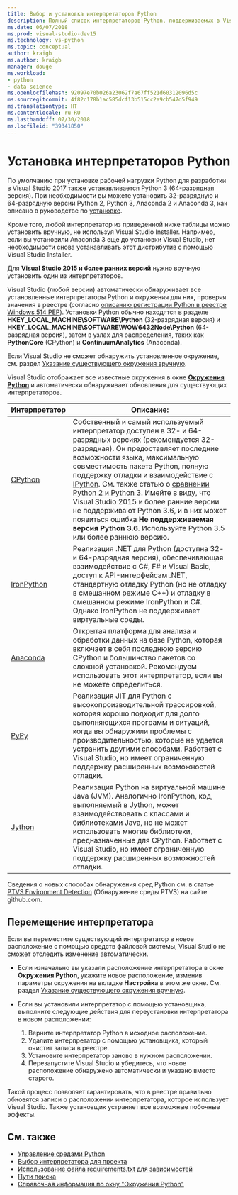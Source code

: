 ```yaml
---
title: Выбор и установка интерпретаторов Python
description: Полный список интерпретаторов Python, поддерживаемых в Visual Studio, с краткими инструкциями по поиску их установщиков.
ms.date: 06/07/2018
ms.prod: visual-studio-dev15
ms.technology: vs-python
ms.topic: conceptual
author: kraigb
ms.author: kraigb
manager: douge
ms.workload:
- python
- data-science
ms.openlocfilehash: 92097e70b026a23062f7a67ff521d60312096d5c
ms.sourcegitcommit: 4f82c178b1ac585dcf13b515cc2a9cb547d5f949
ms.translationtype: HT
ms.contentlocale: ru-RU
ms.lasthandoff: 07/30/2018
ms.locfileid: "39341850"
---
```

# <a name="install-python-interpreters"></a>Установка интерпретаторов Python

По умолчанию при установке рабочей нагрузки Python для разработки в Visual Studio 2017 также устанавливается Python 3 (64-разрядная версия). При необходимости вы можете установить 32-разрядную и 64-разрядную версии Python 2, Python 3, Anaconda 2 и Anaconda 3, как описано в руководстве по [установке](installing-python-support-in-visual-studio.md).

Кроме того, любой интерпретатор из приведенной ниже таблицы можно установить вручную, не используя Visual Studio Installer. Например, если вы установили Anaconda 3 еще до установки Visual Studio, нет необходимости снова устанавливать этот дистрибутив с помощью Visual Studio Installer.

Для **Visual Studio 2015 и более ранних версий** нужно вручную установить один из интерпретаторов.

Visual Studio (любой версии) автоматически обнаруживает все установленные интерпретаторы Python и окружения для них, проверяя значения в реестре (согласно [описанию регистрации Python в реестре Windows 514 PEP](https://www.python.org/dev/peps/pep-0514/)). Установки Python обычно находятся в разделе **HKEY_LOCAL_MACHINE\SOFTWARE\Python** (32-разрядная версия) и **HKEY_LOCAL_MACHINE\SOFTWARE\WOW6432Node\Python** (64-разрядная версия), затем в узлах для распределения, таких как **PythonCore** (CPython) и **ContinuumAnalytics** (Anaconda).

Если Visual Studio не сможет обнаружить установленное окружение, см. раздел [Указание существующего окружения вручную](managing-python-environments-in-visual-studio.md#manually-identify-an-existing-environment).

Visual Studio отображает все известные окружения в окне [**Окружения Python**](managing-python-environments-in-visual-studio.md) и автоматически обнаруживает обновления для существующих интерпретаторов.

| Интерпретатор | Описание: |
| --- | --- |
| [CPython](https://www.python.org/) | Собственный и самый используемый интерпретатор доступен в 32- и 64-разрядных версиях (рекомендуется 32-разрядная). Он предоставляет последние возможности языка, максимальную совместимость пакета Python, полную поддержку отладки и взаимодействие с [IPython](http://ipython.org/). См. также статью о [сравнении Python 2 и Python 3](http://wiki.python.org/moin/Python2orPython3). Имейте в виду, что Visual Studio 2015 и более ранние версии не поддерживают Python 3.6, и в них может появиться ошибка **Не поддерживаемая версия Python 3.6**. Используйте Python 3.5 или более раннюю версию. |
| [IronPython](https://github.com/IronLanguages/ironpython2) | Реализация .NET для Python (доступна 32- и 64-разрядная версия), обеспечивающая взаимодействие с C#, F# и Visual Basic, доступ к API-интерфейсам .NET, стандартную отладку Python (но не отладку в смешанном режиме C++) и отладку в смешанном режиме IronPython и C#. Однако IronPython не поддерживает виртуальные среды. |
| [Anaconda](https://www.continuum.io) | Открытая платформа для анализа и обработки данных на базе Python, которая включает в себя последнюю версию CPython и большинство пакетов со сложной установкой. Рекомендуем использовать этот интерпретатор, если вы не можете определиться. |
| [PyPy](http://www.pypy.org/) | Реализация JIT для Python с высокопроизводительной трассировкой, которая хорошо подходит для долго выполняющихся программ и ситуаций, когда вы обнаружили проблемы с производительностью, которые не удается устранить другими способами. Работает с Visual Studio, но имеет ограниченную поддержку расширенных возможностей отладки. |
| [Jython](http://www.jython.org/) | Реализация Python на виртуальной машине Java (JVM). Аналогично IronPython, код, выполняемый в Jython, может взаимодействовать с классами и библиотеками Java, но не может использовать многие библиотеки, предназначенные для CPython. Работает с Visual Studio, но имеет ограниченную поддержку расширенных возможностей отладки. |

Сведения о новых способах обнаружения сред Python см. в статье [PTVS Environment Detection](https://github.com/Microsoft/PTVS/wiki/Extensibility-Environments) (Обнаружение среды PTVS) на сайте github.com.

## <a name="move-an-interpreter"></a>Перемещение интерпретатора

Если вы переместите существующий интерпретатор в новое расположение с помощью средств файловой системы, Visual Studio не сможет отследить изменение автоматически.

- Если изначально вы указали расположение интерпретатора в окне **Окружения Python**, укажите новое расположение, изменив параметры окружения на вкладке **Настройка** в этом же окне. См. раздел [Указание существующего окружения вручную](managing-python-environments-in-visual-studio.md#manually-identify-an-existing-environment).

- Если вы установили интерпретатор с помощью установщика, выполните следующие действия для переустановки интерпретатора в новом расположении:

  1. Верните интерпретатор Python в исходное расположение.
  2. Удалите интерпретатор с помощью установщика, который очистит записи в реестре.
  3. Установите интерпретатор заново в нужном расположении.
  4. Перезапустите Visual Studio и убедитесь, что новое расположение обнаружено автоматически и указано вместо старого.

Такой процесс позволяет гарантировать, что в реестре правильно обновятся записи о расположении интерпретатора, которое использует Visual Studio. Также установщик устраняет все возможные побочные эффекты.

## <a name="see-also"></a>См. также

- [Управление средами Python](managing-python-environments-in-visual-studio.md)
- [Выбор интерпретатора для проекта](selecting-a-python-environment-for-a-project.md)
- [Использование файла requirements.txt для зависимостей](managing-required-packages-with-requirements-txt.md)
- [Пути поиска](search-paths.md)
- [Справочная информация по окну "Окружения Python"](python-environments-window-tab-reference.md)